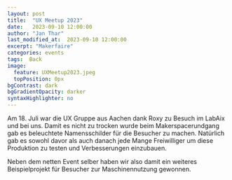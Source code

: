 ```yaml
---
layout: post
title:  "UX Meetup 2023"
date:   2023-09-10 12:00:00
author: "Jan Thar"
last_modified_at:  2023-09-10 12:00:00
excerpt: "Makerfaire"
categories: events
tags:  Back
image:
  feature: UXMeetup2023.jpeg
  topPosition: 0px
bgContrast: dark
bgGradientOpacity: darker
syntaxHighlighter: no
---
```

Am 18. Juli war die UX Gruppe aus Aachen dank Roxy zu Besuch im LabAix und bei uns. 
Damit es nicht zu trocken wurde beim Makerspacerundgang gab es beleuchtete Namensschilder für die Besucher zu machen.
Natürlich gab es sowohl davor als auch danach jede Mange Freiwilliger um diese Produktion zu testen und Verbesserungen einzubauen.

Neben dem netten Event selber haben wir also damit ein weiteres Beispielprojekt für Besucher zur Maschinennutzung gewonnen.
